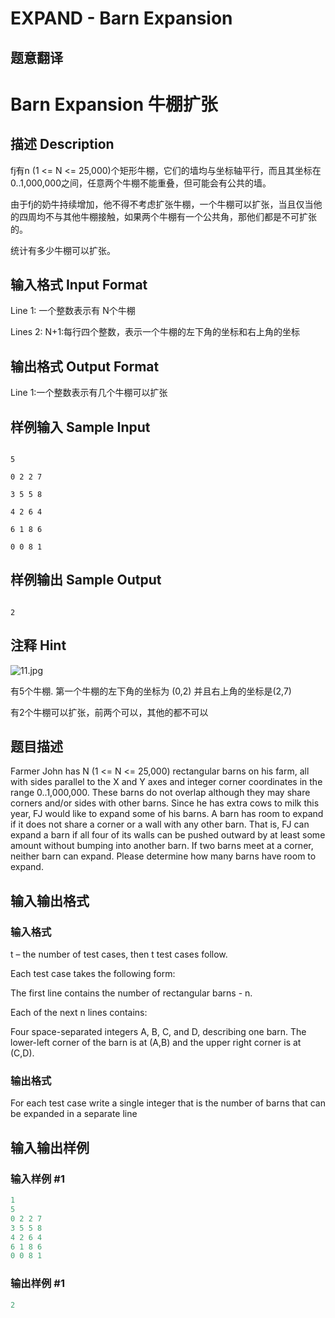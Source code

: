# EXPAND - Barn Expansion

## 题意翻译

# Barn Expansion 牛棚扩张

## 描述 Description

fj有n (1 <= N <= 25,000)个矩形牛棚，它们的墙均与坐标轴平行，而且其坐标在0..1,000,000之间，任意两个牛棚不能重叠，但可能会有公共的墙。

由于fj的奶牛持续增加，他不得不考虑扩张牛棚，一个牛棚可以扩张，当且仅当他的四周均不与其他牛棚接触，如果两个牛棚有一个公共角，那他们都是不可扩张的。

统计有多少牛棚可以扩张。

## 输入格式 Input Format

Line 1: 一个整数表示有 N个牛棚

Lines 2: N+1:每行四个整数，表示一个牛棚的左下角的坐标和右上角的坐标

## 输出格式 Output Format

Line 1:一个整数表示有几个牛棚可以扩张

## 样例输入 Sample Input

```

5

0 2 2 7

3 5 5 8

4 2 6 4

6 1 8 6

0 0 8 1

```

## 样例输出 Sample Output

```

2

```

## 注释 Hint

![11.jpg](https://loj-img.upyun.menci.memset0.cn/2019/03/10/5c84d55667e0c.jpg)

有5个牛棚. 第一个牛棚的左下角的坐标为 (0,2) 并且右上角的坐标是(2,7)

有2个牛棚可以扩张，前两个可以，其他的都不可以

## 题目描述

 Farmer John has N (1 <= N <= 25,000) rectangular barns on his farm, all with sides parallel to the X and Y axes and integer corner coordinates in the range 0..1,000,000. These barns do not overlap although they may share corners and/or sides with other barns. Since he has extra cows to milk this year, FJ would like to expand some of his barns. A barn has room to expand if it does not share a corner or a wall with any other barn. That is, FJ can expand a barn if all four of its walls can be pushed outward by at least some amount without bumping into another barn. If two barns meet at a corner, neither barn can expand. Please determine how many barns have room to expand.

## 输入输出格式

### 输入格式

 t – the number of test cases, then t test cases follow.

Each test case takes the following form:

The first line contains the number of rectangular barns - n.

Each of the next n lines contains:

Four space-separated integers A, B, C, and D, describing one barn. The lower-left corner of the barn is at (A,B) and the upper right corner is at (C,D).

### 输出格式

 For each test case write a single integer that is the number of barns that can be expanded in a separate line

## 输入输出样例

### 输入样例 #1

```cpp
1
5
0 2 2 7
3 5 5 8
4 2 6 4
6 1 8 6
0 0 8 1
```


### 输出样例 #1

```cpp
2
```


